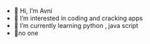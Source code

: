 - 👋 Hi, I’m Avni
- 👀 I’m interested in coding and cracking apps
- 🌱 I’m currently learning python , java script
- 💞no one

<!---
AvniIsPlaying/AvniIsPlaying is a ✨ special ✨ repository because its `README.md` (this file) appears on your GitHub profile.
You can click the Preview link to take a look at your changes.
--->
